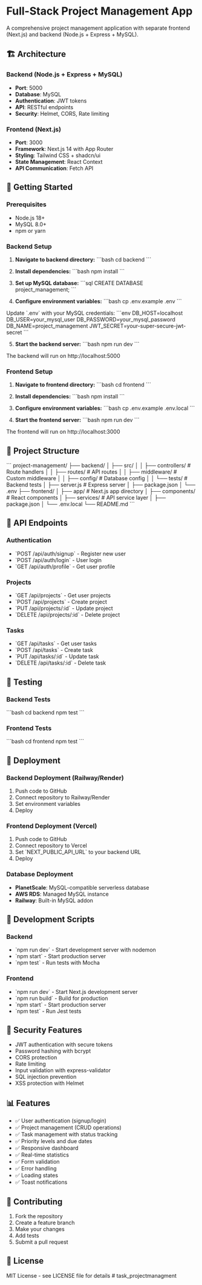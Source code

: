 # Full-Stack Project Management App

A comprehensive project management application with separate frontend (Next.js) and backend (Node.js + Express + MySQL).

## 🏗️ Architecture

### Backend (Node.js + Express + MySQL)
- **Port**: 5000
- **Database**: MySQL
- **Authentication**: JWT tokens
- **API**: RESTful endpoints
- **Security**: Helmet, CORS, Rate limiting

### Frontend (Next.js)
- **Port**: 3000
- **Framework**: Next.js 14 with App Router
- **Styling**: Tailwind CSS + shadcn/ui
- **State Management**: React Context
- **API Communication**: Fetch API

## 🚀 Getting Started

### Prerequisites
- Node.js 18+
- MySQL 8.0+
- npm or yarn

### Backend Setup

1. **Navigate to backend directory:**
\`\`\`bash
cd backend
\`\`\`

2. **Install dependencies:**
\`\`\`bash
npm install
\`\`\`

3. **Set up MySQL database:**
\`\`\`sql
CREATE DATABASE project_management;
\`\`\`

4. **Configure environment variables:**
\`\`\`bash
cp .env.example .env
\`\`\`

Update \`.env\` with your MySQL credentials:
\`\`\`env
DB_HOST=localhost
DB_USER=your_mysql_user
DB_PASSWORD=your_mysql_password
DB_NAME=project_management
JWT_SECRET=your-super-secure-jwt-secret
\`\`\`

5. **Start the backend server:**
\`\`\`bash
npm run dev
\`\`\`

The backend will run on http://localhost:5000

### Frontend Setup

1. **Navigate to frontend directory:**
\`\`\`bash
cd frontend
\`\`\`

2. **Install dependencies:**
\`\`\`bash
npm install
\`\`\`

3. **Configure environment variables:**
\`\`\`bash
cp .env.example .env.local
\`\`\`

4. **Start the frontend server:**
\`\`\`bash
npm run dev
\`\`\`

The frontend will run on http://localhost:3000

## 📁 Project Structure

\`\`\`
project-management/
├── backend/
│   ├── src/
│   │   ├── controllers/     # Route handlers
│   │   ├── routes/          # API routes
│   │   ├── middleware/      # Custom middleware
│   │   ├── config/          # Database config
│   │   └── tests/           # Backend tests
│   ├── server.js            # Express server
│   ├── package.json
│   └── .env
├── frontend/
│   ├── app/                 # Next.js app directory
│   ├── components/          # React components
│   ├── services/            # API service layer
│   ├── package.json
│   └── .env.local
└── README.md
\`\`\`

## 🔌 API Endpoints

### Authentication
- \`POST /api/auth/signup\` - Register new user
- \`POST /api/auth/login\` - User login
- \`GET /api/auth/profile\` - Get user profile

### Projects
- \`GET /api/projects\` - Get user projects
- \`POST /api/projects\` - Create project
- \`PUT /api/projects/:id\` - Update project
- \`DELETE /api/projects/:id\` - Delete project

### Tasks
- \`GET /api/tasks\` - Get user tasks
- \`POST /api/tasks\` - Create task
- \`PUT /api/tasks/:id\` - Update task
- \`DELETE /api/tasks/:id\` - Delete task

## 🧪 Testing

### Backend Tests
\`\`\`bash
cd backend
npm test
\`\`\`

### Frontend Tests
\`\`\`bash
cd frontend
npm test
\`\`\`

## 🚀 Deployment

### Backend Deployment (Railway/Render)
1. Push code to GitHub
2. Connect repository to Railway/Render
3. Set environment variables
4. Deploy

### Frontend Deployment (Vercel)
1. Push code to GitHub
2. Connect repository to Vercel
3. Set \`NEXT_PUBLIC_API_URL\` to your backend URL
4. Deploy

### Database Deployment
- **PlanetScale**: MySQL-compatible serverless database
- **AWS RDS**: Managed MySQL instance
- **Railway**: Built-in MySQL addon

## 🔧 Development Scripts

### Backend
- \`npm run dev\` - Start development server with nodemon
- \`npm start\` - Start production server
- \`npm test\` - Run tests with Mocha

### Frontend
- \`npm run dev\` - Start Next.js development server
- \`npm run build\` - Build for production
- \`npm start\` - Start production server
- \`npm test\` - Run Jest tests

## 🔐 Security Features

- JWT authentication with secure tokens
- Password hashing with bcrypt
- CORS protection
- Rate limiting
- Input validation with express-validator
- SQL injection prevention
- XSS protection with Helmet

## 📊 Features

- ✅ User authentication (signup/login)
- ✅ Project management (CRUD operations)
- ✅ Task management with status tracking
- ✅ Priority levels and due dates
- ✅ Responsive dashboard
- ✅ Real-time statistics
- ✅ Form validation
- ✅ Error handling
- ✅ Loading states
- ✅ Toast notifications

## 🤝 Contributing

1. Fork the repository
2. Create a feature branch
3. Make your changes
4. Add tests
5. Submit a pull request

## 📄 License

MIT License - see LICENSE file for details
#   t a s k _ p r o j e c t m a n a g m e n t  
 